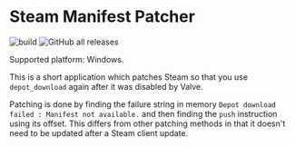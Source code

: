 # Steam Manifest Patcher
![build](https://github.com/fifty-six/zig.SteamManifestPatcher/actions/workflows/build.yml/badge.svg)
![GitHub all releases](https://img.shields.io/github/downloads/fifty-six/zig.SteamManifestPatcher/total)

Supported platform: Windows.

This is a short application which patches Steam so that you use `depot_download` again after it was disabled by Valve.

Patching is done by finding the failure string in memory `Depot download failed : Manifest not available.` and then
finding the `push` instruction using its offset. This differs from other patching methods in that it doesn't need to be
updated after a Steam client update.
